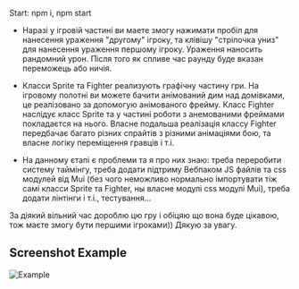 Start:
npm i,
npm start

- Наразі у ігровій частині ви маете змогу нажимати пробіл для нанесення ураження "другому" ігроку, та клівішу "стрілочка униз" для
нанесення ураження першому ігроку. Ураження наносить рандомний урон. Після того як спливе час раунду буде вказан переможець або ничія.

- Класси Sprite та Fighter реализують графічну частину гри. На ігровому полотні ви можете бачити анімований дим над домівками, це 
реалізовано за допомогую анімованого фрейму. Класс Fighter наслідує класс Sprite та у частині роботи з анемованими фреймами покладаєтся на нього.
Власне подальша реалізація классу Fighter передбачає багато різних спрайтів з різними анімаціями бою, та власне логіку переміщення гравців і т.і.

- На данному єтапі є проблеми та я про них знаю: треба переробити систему таймінгу, треба додати підтриму Вебпаком JS файлів та css модулей від Mui
(без чого неможливо нормально імпортувати тіж самі класси Sprite та Fighter, ны власне модулі css модулі Mui), треба додати лінтінги і т.і., тестування...

За діякий вільний час дороблю цю гру і обіцяю що вона буде цікавою, тож маєте змогу бути першими ігроками)) Дякую за увагу.

## Screenshot Example

![Example](images/example.png)
